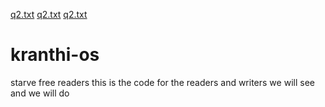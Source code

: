 [q2.txt](https://github.com/kranthikumar123456/kranthi-os/files/6502602/q2.txt)
[q2.txt](https://github.com/kranthikumar123456/kranthi-os/files/6502606/q2.txt)
[q2.txt](https://github.com/kranthikumar123456/kranthi-os/files/6502610/q2.txt)
# kranthi-os
starve free readers
this is the code for the readers and writers we will see and we will do
